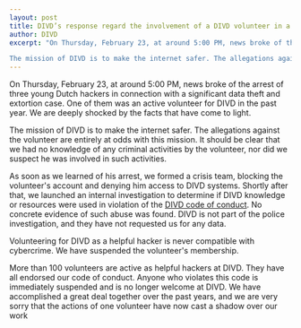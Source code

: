 ```yaml
---
layout: post
title: DIVD’s response regard the involvement of a DIVD volunteer in a major data theft case
author: DIVD
excerpt: "On Thursday, February 23, at around 5:00 PM, news broke of the arrest of three young Dutch hackers in connection with a significant data theft and extortion case. One of them was an active volunteer for DIVD in the past year. We are deeply shocked by the facts that have come to light.

The mission of DIVD is to make the internet safer. The allegations against the volunteer are entirely at odds with this mission. It should be clear that we had no knowledge of any criminal activities by the volunteer, nor did we suspect he was involved in such activities."
---
```

On Thursday, February 23, at around 5:00 PM, news broke of the arrest of three young Dutch hackers in connection with a significant data theft and extortion case. One of them was an active volunteer for DIVD in the past year. We are deeply shocked by the facts that have come to light.

The mission of DIVD is to make the internet safer. The allegations against the volunteer are entirely at odds with this mission. It should be clear that we had no knowledge of any criminal activities by the volunteer, nor did we suspect he was involved in such activities.

As soon as we learned of his arrest, we formed a crisis team, blocking the volunteer's account and denying him access to DIVD systems. Shortly after that, we launched an internal investigation to determine if DIVD knowledge or resources were used in violation of the [DIVD code of conduct](https://www.divd.nl/code/). No concrete evidence of such abuse was found. DIVD is not part of the police investigation, and they have not requested us for any data.

Volunteering for DIVD as a helpful hacker is never compatible with cybercrime. We have suspended the volunteer's membership.

More than 100 volunteers are active as helpful hackers at DIVD. They have all endorsed our code of conduct. Anyone who violates this code is immediately suspended and is no longer welcome at DIVD. We have accomplished a great deal together over the past years, and we are very sorry that the actions of one volunteer have now cast a shadow over our work

